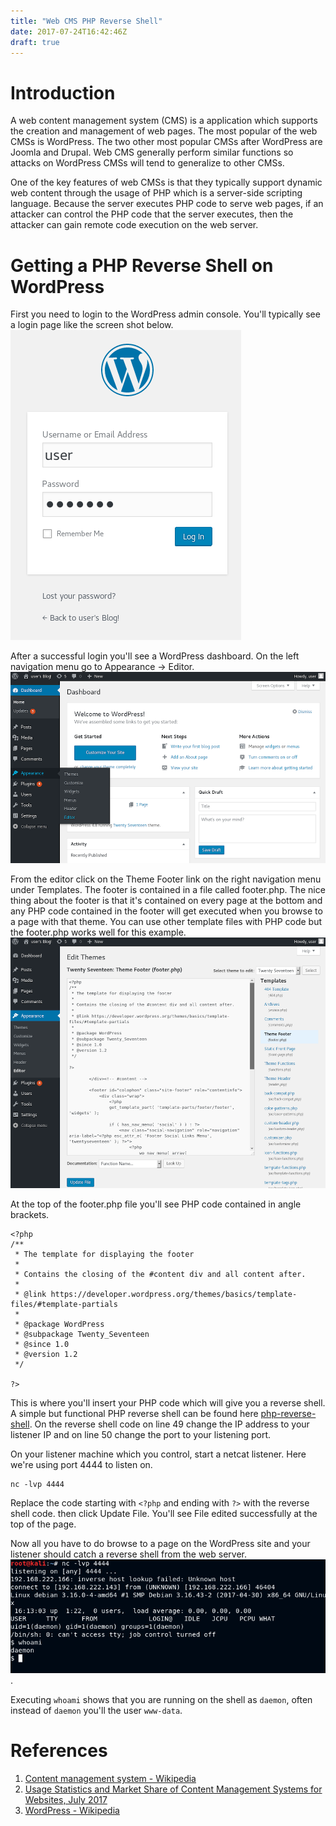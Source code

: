 ```yaml
---
title: "Web CMS PHP Reverse Shell"
date: 2017-07-24T16:42:46Z
draft: true
---
```


# Introduction
A web content management system (CMS) is a application which supports the creation and management of web pages. The most popular of the web CMSs is WordPress. The two other most popular CMSs after WordPress are Joomla and Drupal. Web CMS generally perform similar functions so attacks on WordPress CMSs will tend to generalize to other CMSs. 

One of the key features of web CMSs is that they typically support dynamic web content through the usage of PHP which is a server-side scripting language. Because the server executes PHP code to serve web pages, if an attacker can control the PHP code that the server executes, then the attacker can gain remote code execution on the web server.

# Getting a PHP Reverse Shell on WordPress
First you need to login to the WordPress admin console. You'll typically see a login page like the screen shot below.
![WordPress Login](/attack/wp_login.png/)

After a successful login you'll see a WordPress dashboard. On the left navigation menu go to Appearance -> Editor.
![WordPress Dashboard](/attack/wp_dashboard.png/)

From the editor click on the Theme Footer link on the right navigation menu under Templates. The footer is contained in a file called footer.php. The nice thing about the footer is that it's contained on every page at the bottom and any PHP code contained in the footer will get executed when you browse to a page with that theme. You can use other template files with PHP code but the footer.php works well for this example.
![WordPress Editor](/attack/wp_editor.png/)

At the top of the footer.php file you'll see PHP code contained in angle brackets.
```
<?php
/**
 * The template for displaying the footer
 *
 * Contains the closing of the #content div and all content after.
 *
 * @link https://developer.wordpress.org/themes/basics/template-files/#template-partials
 *
 * @package WordPress
 * @subpackage Twenty_Seventeen
 * @since 1.0
 * @version 1.2
 */

?>
```

This is where you'll insert your PHP code which will give you a reverse shell. A simple but functional PHP reverse shell can be found here [php-reverse-shell](https://github.com/pentestmonkey/php-reverse-shell/blob/master/php-reverse-shell.php). On the reverse shell code on line 49 change the IP address to your listener IP and on line 50 change the port to your listening port.

On your listener machine which you control, start a netcat listener. Here we're using port 4444 to listen on.
```
nc -lvp 4444
```

Replace the code starting with ```<?php``` and ending with ```?>``` with the reverse shell code. then click Update File. You'll see File edited successfully at the top of the page.

Now all you have to do browse to a page on the WordPress site and your listener should catch a reverse shell from the web server.
![Reverse shell on netcat listener](/attack/nc_php_reverse.png/).

Executing ```whoami``` shows that you are running on the shell as ```daemon```, often instead of ```daemon``` you'll the user ```www-data```.

# References
1. [Content management system - Wikipedia](https://en.wikipedia.org/wiki/Content_management_system)
2. [Usage Statistics and Market Share of Content Management Systems for Websites, July 2017](https://w3techs.com/technologies/overview/content_management/all)
3. [WordPress - Wikipedia](https://en.wikipedia.org/wiki/WordPress)